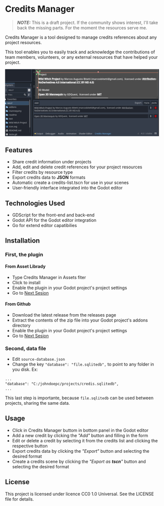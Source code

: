 # Credits Manager

> **_NOTE:_**  This is a draft project. If the community shows interest, I'll take back the missing parts. For the moment the resources serve me.
 

Credits Manager is a tool designed to manage credits references about any project resources.

This tool enables you to easily track and acknowledge the contributions of team members, volunteers, or any external resources that have helped your project.

![Credits Manager in Godot Editor](readme/plugin-demo.jpg)

## Features
* Share credit information under projects
* Add, edit and delete credit references for your project resources
* Filter credits by resource type
* Export credits data to **JSON** formats
* Automatic create a credits-list.tscn for use in your scenes
* User-friendly interface integrated into the Godot editor

## Technologies Used
* GDScript for the front-end and back-end
* Godot API for the Godot editor integration
* Go for extend editor capatibilies

## Installation
### First, the plugin
#### From Asset Librady
* Type Credits Manager in Assets fiter
* Click to install
* Enable the plugin in your Godot project's project settings
* Go to [Next Sesion](#second-data-file)
#### From Github
* Download the latest release from the releases page
* Extract the contents of the zip file into your Godot project's addons directory
* Enable the plugin in your Godot project's project settings
* Go to [Next Sesion](#second-data-file)
### Second, data file
* Edit `source-database.json`
* Change the key `"database": "file.sqlitedb",` to point to any folder in you disk. Ex:

```
...
"database": "C:/johndoepc/projects/credis.sqlitedb",
...
```
This last step is importante, because `file.sqlitedb` can be used between projects, sharing the same data.




## Usage
* Click in Credits Manager buttom in bottom panel in the Godot editor
* Add a new credit by clicking the *"Add"* button and filling in the form
* Edit or delete a credit by selecting it from the credits list and clicking the respective button
* Export credits data by clicking the *"Export"* button and selecting the desired format
* Create a  credits scene by clicking the *"Export as **tscn**"* button and selecting the desired format

## License
This project is licensed under licence CC0 1.0 Universal. See the LICENSE file for details.
